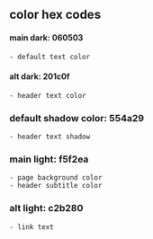 ## color hex codes

#### main dark: 060503

    - default text color

#### alt dark: 201c0f

    - header text color

### default shadow color: 554a29

    - header text shadow

### main light: f5f2ea

    - page background color
    - header subtitle color

### alt light: c2b280

    - link text
